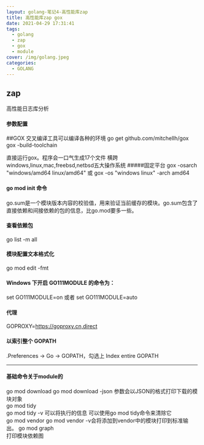 ```yaml
---
layout: golang-笔记4-高性能库zap
title: 高性能库zap gox 
date: 2021-04-29 17:31:41
tags: 
  - golang
  - zap
  - gox
  - module
cover: /img/golang.jpeg
categories:
  - GOLANG
---
```


## zap
高性能日志库分析
#### 参数配置

##GOX
交叉编译工具可以编译各种的环境
go get github.com/mitchellh/gox
gox -build-toolchain

直接运行gox。程序会一口气生成17个文件
横跨windows,linux,mac,freebsd,netbsd五大操作系统
#####固定平台
gox -osarch "windows/amd64 linux/amd64" 或
        gox -os "windows linux" -arch amd64

#### go mod init 命令
go.sum是一个模块版本内容的校验值，用来验证当前缓存的模块。go.sum包含了直接依赖和间接依赖的包的信息，比go.mod要多一些。
#### 查看依赖包
go list -m all
#### 模块配置文本格式化
go mod edit -fmt
#### Windows 下开启 GO111MODULE 的命令为：
set GO111MODULE=on 或者 set GO111MODULE=auto
#### 代理
GOPROXY=https://goproxy.cn,direct
#### 以索引整个 GOPATH
.Preferences -> Go -> GOPATH，勾选上 Index entire GOPATH
<hr>

#### 基础命令关于module的
go mod download
go mod download -json 参数会以JSON的格式打印下载的模块对象<br />
go mod tidy   
go mod tidy -v  可以将执行的信息
可以使用go mod tidy命令来清除它<br />
go mod vendor
go mod vendor -v会将添加到vendor中的模块打印到标准输出。
go mod graph<br />
打印模块依赖图
